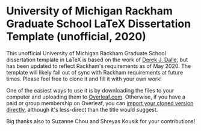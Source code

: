 # University of Michigan Rackham Graduate School LaTeX Dissertation Template (unofficial, 2020)

This unofficial University of Michigan Rackham Graduate School dissertation template in LaTeX is based on the work of [Derek J. Dalle](http://www-personal.umich.edu/~dalle/codes/thesis-umich/), but has been updated to reflect Rackham's requirements as of May 2020. The template will likely fall out of sync with Rackham requirements at future times. Please feel free to clone it and fill it with your own work!

One of the easiest ways to use it is by downloading the files to your computer and uploading them to [Overleaf.com](https://www.overleaf.com). Otherwise, if you have a paid or group membership on Overleaf, you can [import your cloned version directly](https://www.overleaf.com/learn/how-to/How_do_I_push_a_new_project_to_Overleaf_via_git%3F), although it's less-direct than the title would suggest.

Big thanks also to Suzanne Chou and Shreyas Kousik for your contributions!
